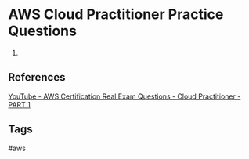 # AWS Cloud Practitioner Practice Questions

1. 

## References
[YouTube - AWS Certification Real Exam Questions - Cloud Practitioner - PART 1](https://www.youtube.com/watch?v=IvvD13aNO68&list=PL_0RK_1F4sTDNZOzu4aQ0h7RBA6tPwuUj)

## Tags
#aws
